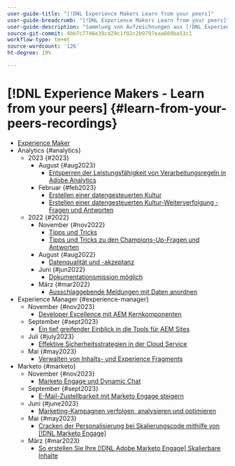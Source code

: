 ```yaml
---
user-guide-title: "[!DNL Experience Makers Learn from your peers]"
user-guide-breadcrumb: "[!DNL Experience Makers Learn from your peers]"
user-guide-description: "Sammlung von Aufzeichnungen aus [!DNL Experience Makers Learn from your peers]"
source-git-commit: 4bb7c7746e39cd29c1f02c2b9797eaa609ba53c1
workflow-type: tm+mt
source-wordcount: '126'
ht-degree: 19%

---
```



# [!DNL Experience Makers - Learn from your peers] {#learn-from-your-peers-recordings}

+ [Experience Maker](overview.md)
+ Analytics {#analytics}
   + 2023 {#2023}
      + August {#aug2023}
         + [Entsperren der Leistungsfähigkeit von Verarbeitungsregeln in Adobe Analytics](analytics/aug2023/processing-rules.md)
      + Februar {#feb2023}
         + [Erstellen einer datengesteuerten Kultur](analytics/feb2023/data-driven-culture.md)
         + [Erstellen einer datengesteuerten Kultur-Weiterverfolgung - Fragen und Antworten](analytics/feb2023/data-driven-culture-q-and-a.md)
   + 2022 {#2022}
      + November {#nov2022}
         + [Tipps und Tricks](analytics/nov2022/tips-and-tricks.md)
         + [Tipps und Tricks zu den Champions-Up-Fragen und Antworten](analytics/nov2022/tips-and-tricks-q-and-a.md)
      + August {#aug2022}
         + [Datenqualität und -akzeptanz](analytics/aug2022/data-quality.md)
      + Juni {#jun2022}
         + [Dokumentationsmission möglich](analytics/june2022/mission-possible.md)
      + März {#mar2022}
         + [Ausschlaggebende Meldungen mit Daten anordnen](analytics/mar2022/stories-with-data.md)
+ Experience Manager {#experience-manager}
   + November {#nov2023}
      + [Developer Excellence mit AEM Kernkomponenten](experience-manager/sept2023/core-components.md)
   + September {#sept2023}
      + [Ein tief greifender Einblick in die Tools für AEM Sites](experience-manager/sept2023/aem-sites-tools.md)
   + Juli {#july2023}
      + [Effektive Sicherheitsstrategien in der Cloud Service](experience-manager/july2023/effective-security-strategies-in-cloud-service.md)
   + Mai {#may2023}
      + [Verwalten von Inhalts- und Experience Fragments](experience-manager/may2023/mastering-content-and-experience-fragments.md)
+ Marketo {#marketo}
   + November {#nov2023}
      + [Marketo Engage und Dynamic Chat](marketo/nov2023/dynamic-chat.md)
   + September {#sept2023}
      + [E-Mail-Zustellbarkeit mit Marketo Engage steigern](marketo/sept2023/email-deliverability.md)
   + Juni {#june2023}
      + [Marketing-Kampagnen verfolgen, analysieren und optimieren](marketo/june2023/marketing-campaigns.md)
   + Mai {#may2023}
      + [Cracken der Personalisierung bei Skalierungscode mithilfe von [!DNL Marketo Engage]](marketo/may2023/personalization-at-scale.md)
   + März {#mar2023}
      + [So erstellen Sie Ihre [!DNL Adobe Marketo Engage] Skalierbare Inhalte](marketo/mar2023/templates-tokens-teamwork.md)
